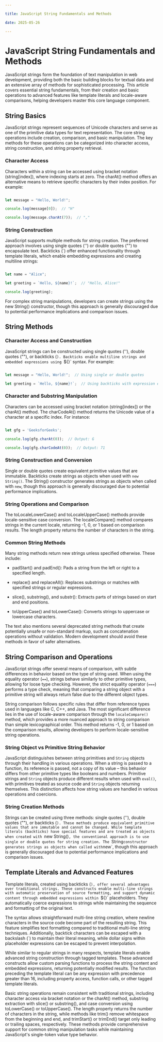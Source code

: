 ```yaml
---

title: JavaScript String Fundamentals and Methods

date: 2025-05-26

---
```



# JavaScript String Fundamentals and Methods

JavaScript strings form the foundation of text manipulation in web development, providing both the basic building blocks for textual data and an extensive array of methods for sophisticated processing. This article covers essential string fundamentals, from their creation and basic operations to advanced features like template literals and locale-aware comparisons, helping developers master this core language component.


## String Basics

JavaScript strings represent sequences of Unicode characters and serve as one of the primitive data types for text representation. The core string operations include creation, comparison, and basic manipulation. The key methods for these operations can be categorized into character access, string construction, and string property retrieval.


### Character Access

Characters within a string can be accessed using bracket notation (string[index]), where indexing starts at zero. The charAt() method offers an alternative means to retrieve specific characters by their index position. For example:

```javascript

let message = "Hello, World!";

console.log(message[0]);  // "H"

console.log(message.charAt(7));  // ","

```


### String Construction

JavaScript supports multiple methods for string creation. The preferred approach involves using single quotes ('') or double quotes ("") to encapsulate text. Backticks (`) offer enhanced functionality through template literals, which enable embedding expressions and creating multiline strings:

```javascript

let name = "Alice";

let greeting = `Hello, ${name}!`;  // "Hello, Alice!"

console.log(greeting);

```

For complex string manipulations, developers can create strings using the new String() constructor, though this approach is generally discouraged due to potential performance implications and comparison issues.


## String Methods


### Character Access and Construction

JavaScript strings can be constructed using single quotes (''), double quotes (""), or backticks (`). Backticks enable multiline strings and embedded expressions using `${}` syntax. For example:

```javascript

let message = "Hello, World!";  // Using single or double quotes

let greeting = `Hello, ${name}!`;  // Using backticks with expression embedding

```


### Character and Substring Manipulation

Characters can be accessed using bracket notation (string[index]) or the charAt() method. The charCodeAt() method returns the Unicode value of a character at a specific index. For instance:

```javascript

let gfg = 'GeeksforGeeks';

console.log(gfg.charAt(0));  // Output: G

console.log(gfg.charCodeAt(0));  // Output: 71

```


### String Construction and Conversion

Single or double quotes create equivalent primitive values that are immutable. Backticks create strings as objects when used with `new String()`. The String() constructor generates strings as objects when called with `new`, though this approach is generally discouraged due to potential performance implications.


### String Operations and Comparison

The toLocaleLowerCase() and toLocaleUpperCase() methods provide locale-sensitive case conversion. The localeCompare() method compares strings in the current locale, returning -1, 0, or 1 based on comparison results. The length property returns the number of characters in the string.


### Common String Methods

Many string methods return new strings unless specified otherwise. These include:

- padStart() and padEnd(): Pads a string from the left or right to a specified length.

- replace() and replaceAll(): Replaces substrings or matches with specified strings or regular expressions.

- slice(), substring(), and substr(): Extracts parts of strings based on start and end positions.

- toUpperCase() and toLowerCase(): Converts strings to uppercase or lowercase characters.

The text also mentions several deprecated string methods that create potentially unsafe or non-standard markup, such as concatenation operations without validation. Modern development should avoid these methods in favor of safer alternatives.


## String Comparison and Operations

JavaScript strings offer several means of comparison, with subtle differences in behavior based on the type of string used. When using the equality operator (`==`), strings behave similarly to other primitive types, allowing for loose type checking. However, the strict equality operator (`===`) performs a type check, meaning that comparing a string object with a primitive string will always return false due to the different object types.

String comparison follows specific rules that differ from reference types used in languages like C, C++, and Java. The most significant difference lies in the use of locale-aware comparison through the `localeCompare()` method, which provides a more nuanced approach to string comparison than simple lexicographical order. This method returns -1, 0, or 1 based on the comparison results, allowing developers to perform locale-sensitive string operations.


### String Object vs Primitive String Behavior

JavaScript distinguishes between string primitives and `String` objects through their handling in various operations. When a string is passed to a function, its reference is passed, not a copy of its value – this behavior differs from other primitive types like booleans and numbers. Primitive strings and `String` objects produce different results when used with `eval()`, with primitives treated as source code and `String` objects returning themselves. This distinction affects how string values are handled in various operations and coercions.


### String Creation Methods

Strings can be created using three methods: single quotes (''), double quotes (""), or backticks (`). These methods produce equivalent primitive values that are immutable and cannot be changed. While template literals (backticks) have special features and are treated as objects when created with `new String()`, the conventional approach is to use single or double quotes for string creation. The `String` constructor generates strings as objects when called with `new`, though this approach is generally discouraged due to potential performance implications and comparison issues.


## Template Literals and Advanced Features

Template literals, created using backticks (`), offer several advantages over traditional strings. These constructs enable multi-line strings with automatic preservation of source formatting, and support dynamic content through embedded expressions within `${}` placeholders. They automatically coerce expressions to strings while maintaining the sequence and formatting of the original text.

The syntax allows straightforward multi-line string creation, where newline characters in the source code become part of the resulting string. This feature simplifies text formatting compared to traditional multi-line string techniques. Additionally, backtick characters can be escaped with a backslash (\`) to maintain their literal meaning, while dollar signs within placeholder expressions can be escaped to prevent interpolation.

While similar to regular strings in many respects, template literals enable advanced string construction through tagged templates. These advanced constructs allow custom parsing functions to process the string content and embedded expressions, returning potentially modified results. The function preceding the template literal can be any expression with precedence greater than 16, including property access, function calls, or other tagged template literals.

Basic string operations remain consistent with traditional strings, including character access via bracket notation or the charAt() method, substring extraction with slice() or substring(), and case conversion using toLowerCase() or toUpperCase(). The length property returns the number of characters in the string, while methods like trim() remove whitespace from the beginning and end, and trimStart() or trimEnd() target only leading or trailing spaces, respectively. These methods provide comprehensive support for common string manipulation tasks while maintaining JavaScript's single-token value type behavior.

